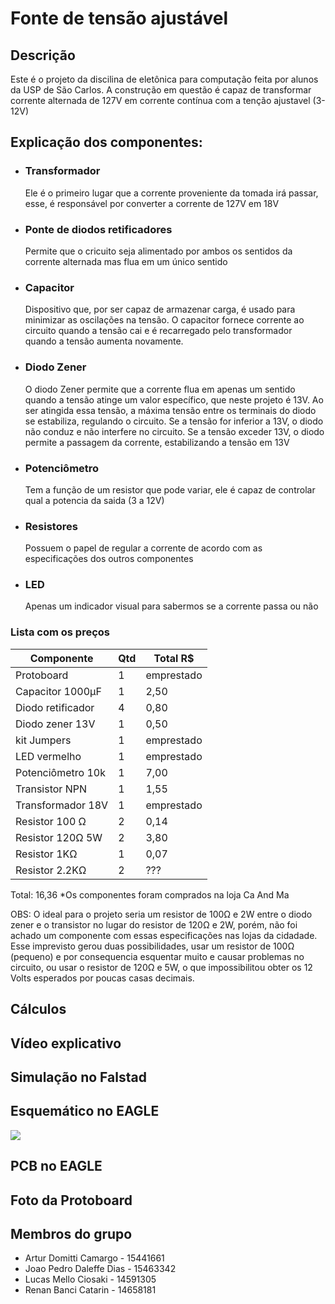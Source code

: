 # Fonte de tensão ajustável
## Descrição
Este é o projeto da discilina de eletônica para computação feita por alunos da USP de São Carlos.
A construção em questão é capaz de transformar corrente alternada de 127V em corrente contínua com a tenção ajustavel (3-12V)

## Explicação dos componentes:
* ### Transformador
  Ele é o primeiro lugar que a corrente proveniente da tomada irá passar, esse, é responsável por converter a corrente de 127V em 18V
* ### Ponte de diodos retificadores
  Permite que o cricuito seja alimentado por ambos os sentidos da corrente alternada mas flua em um único sentido
* ### Capacitor
  Dispositivo que, por ser capaz de armazenar carga, é usado para minimizar as oscilações na tensão. O capacitor fornece corrente ao circuito quando a tensão cai e é recarregado pelo transformador quando a tensão aumenta novamente.
* ### Diodo Zener
  O diodo Zener permite que a corrente flua em apenas um sentido quando a tensão atinge um valor específico, que neste projeto é 13V. Ao ser atingida essa tensão, a máxima tensão entre os terminais do diodo se estabiliza, regulando o circuito. Se a tensão for     inferior a 13V, o diodo não conduz e não interfere no circuito. Se a tensão exceder 13V, o diodo permite a passagem da corrente, estabilizando a tensão em 13V
* ### Potenciômetro
  Tem a função de um resistor que pode variar, ele é capaz de controlar qual a potencia da saida (3 a 12V)
* ### Resistores
  Possuem o papel de regular a corrente de acordo com as especificações dos outros componentes
* ### LED
  Apenas um indicador visual para sabermos se a corrente passa ou não

### Lista com os preços
| Componente | Qtd | Total R$ |
| ---------- | --- | -------- |
| Protoboard | 1 | emprestado |
| Capacitor 1000µF | 1 | 2,50 |
| Diodo retificador | 4 | 0,80 |
| Diodo zener 13V | 1 | 0,50 |
| kit Jumpers | 1 | emprestado |
| LED vermelho | 1 | emprestado |
| Potenciômetro 10k | 1 | 7,00 |
| Transistor NPN | 1 | 1,55 |
| Transformador 18V | 1 | emprestado |
| Resistor 100 Ω | 2 | 0,14 |
| Resistor 120Ω 5W | 2 | 3,80 |
| Resistor 1KΩ | 1 | 0,07 |
| Resistor 2.2KΩ | 2 | ??? |

Total: 16,36
*Os componentes foram comprados na loja Ca And Ma

OBS: O ideal para o projeto seria um resistor de 100Ω e 2W entre o diodo zener e o transistor no lugar do resistor de 120Ω e 2W, porém, não foi achado um componente com essas especificações nas lojas da cidadade. Esse imprevisto gerou duas possibilidades, usar um resistor de 100Ω (pequeno) e por consequencia esquentar muito e causar problemas no circuito, ou usar o resistor de 120Ω e 5W, o que impossibilitou obter os 12 Volts esperados por poucas casas decimais.

## Cálculos

## Vídeo explicativo

## Simulação no Falstad

## Esquemático no EAGLE
<img src="./Imagens/Esquemático.png">

## PCB no EAGLE

## Foto da Protoboard

## Membros do grupo
  * Artur Domitti Camargo - 15441661
  * Joao Pedro Daleffe Dias - 15463342
  * Lucas Mello Ciosaki - 14591305
  * Renan Banci Catarin - 14658181 
